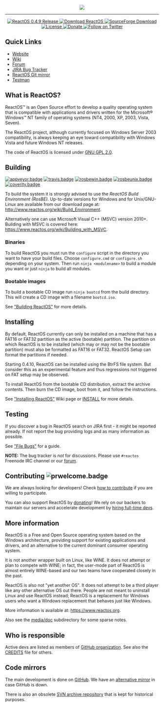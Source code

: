 <p align=center>
  <img src="https://reactos.org/wiki/images/0/02/ReactOS_logo.png">
</p>

---

<p align=center>
  <a href="https://reactos.org/project-news/reactos-049-released">
    <img alt="ReactOS 0.4.9 Release" src="https://img.shields.io/badge/release-0.4.9-0688CB.svg">
  </a>
  <a href="https://reactos.org/download">
    <img alt="Download ReactOS" src="https://img.shields.io/badge/download-latest-0688CB.svg">
  </a>
  <a href="https://sourceforge.net/projects/reactos">
    <img alt="SourceForge Download" src="https://img.shields.io/sourceforge/dm/reactos.svg?colorB=0688CB">
  </a>
  <a href="https://github.com/reactos/reactos/blob/master/COPYING">
    <img alt="License" src="https://img.shields.io/badge/license-GNU_GPL_2.0-0688CB.svg">
  </a>
  <a href="https://reactos.org/donating">
    <img alt="Donate" src="https://img.shields.io/badge/%24-donate-E44E4A.svg">
  </a>
  <a href="https://twitter.com/reactos">
    <img alt="Follow on Twitter" src="https://img.shields.io/twitter/follow/reactos.svg?style=social&label=Follow%20%40reactos">
  </a>
</p>

## Quick Links 

- [Website](https://reactos.org)
- [Wiki](https://reactos.org/wiki)
- [Forum](https://reactos.org/forum)
- [JIRA Bug Tracker](https://jira.reactos.org/issues)
- [ReactOS Git mirror](https://git.reactos.org)
- [Testman](https://reactos.org/testman/)

## What is ReactOS?

ReactOS™ is an Open Source effort to develop a quality operating system that is compatible with applications and drivers written for the Microsoft® Windows™ NT family of operating systems (NT4, 2000, XP, 2003, Vista, Seven).

The ReactOS project, although currently focused on Windows Server 2003 compatibility, is always keeping an eye toward compatibility with Windows Vista and future Windows NT releases.

The code of ReactOS is licensed under [GNU GPL 2.0](https://github.com/reactos/reactos/blob/master/COPYING).

## Building 

[![appveyor.badge]][appveyor.link] [![travis.badge]][travis.link] [![rosbewin.badge]][rosbewin.link] [![rosbeunix.badge]][rosbeunix.link] [![coverity.badge]][coverity.link]

To build the system it is strongly advised to use the _ReactOS Build Environment (RosBE)._ 
Up-to-date versions for Windows and for Unix/GNU-Linux are available from our download page at: http://www.reactos.org/wiki/Build_Environment.

Alternatively one can use Microsoft Visual C++ (MSVC) version 2010+. Building with MSVC is covered here: https://www.reactos.org/wiki/Building_with_MSVC.

### Binaries

To build ReactOS you must run the `configure` script in the directory you want to have your build files. Choose `configure.cmd` or `configure.sh` depending on your system. Then run `ninja <modulename>` to build a module you want or just `ninja` to build all modules.

### Bootable images

To build a bootable CD image run `ninja bootcd` from the
build directory. This will create a CD image with a filename `bootcd.iso`.

See ["Building ReactOS"](http://www.reactos.org/wiki/Building_ReactOS) for more details.

## Installing

By default, ReactOS currently can only be installed on a machine that has a FAT16 or FAT32 partition as the active (bootable) partition. 
The partition on which ReactOS is to be installed (which may or may not be the bootable partition) must also be formatted as FAT16 or FAT32. 
ReactOS Setup can format the partitions if needed.

Starting 0.4.10, ReactOS can be installed using the BtrFS file system. But
consider this as an experimental feature and thus regressions not triggered on
FAT setup may be observed.

To install ReactOS from the bootable CD distribution, extract the archive contents. Then burn the CD image, boot from it, and follow the instructions.

See ["Installing ReactOS"](https://www.reactos.org/wiki/Installing_ReactOS) Wiki page or [INSTALL](INSTALL) for more details.

## Testing

If you discover a bug in ReactOS search on JIRA first - it might be reported already. If not report the bug providing logs and as many information as possible. 

See ["File Bugs"](https://www.reactos.org/wiki/File_Bugs) for a guide.

__NOTE:__ The bug tracker is _not_ for discussions. Please use `#reactos` Freenode IRC channel or our [forum](https://reactos.org/forum).

## Contributing  ![prwelcome.badge]

We are always looking for developers! Check [how to contribute](CONTRIBUTING.md) if you are willing to participate.

You can also support ReactOS by [donating](https://reactos.org/donating)! We rely on our backers to maintain our servers and accelerate development by [hiring full-time devs](https://reactos.org/node/785).

## More information

ReactOS is a Free and Open Source operating system based on the Windows architecture, 
providing support for existing applications and drivers, and an alternative to the current dominant consumer operating system.

It is not another wrapper built on Linux, like WINE. It does not attempt or plan to compete with WINE; in fact, the user-mode part of ReactOS is almost entirely WINE-based and our two teams have cooperated closely in the past. 

ReactOS is also not "yet another OS". It does not attempt to be a third player like any other alternative OS out there. People are not meant to uninstall Linux and use ReactOS instead; ReactOS is a replacement for Windows users who want a Windows replacement that behaves just like Windows.

More information is available at: https://www.reactos.org.

Also see the [media/doc](/media/doc/) subdirectory for some sparse notes.

## Who is responsible

Active devs are listed as members of [GitHub organization](https://github.com/orgs/reactos/people). 
See also the [CREDITS](CREDITS) file for others.

## Code mirrors

The main development is done on [GitHub](https://github.com/reactos/reactos). We have an [alternative mirror](https://git.reactos.org/?p=reactos.git) in case GitHub is down. 

There is also an obsolete [SVN archive repository](https://svn.reactos.org/svn/reactos?view=revision) that is kept for historical purposes.

[travis.badge]:     https://travis-ci.org/reactos/reactos.svg?branch=master
[appveyor.badge]:   https://ci.appveyor.com/api/projects/status/github/reactos/reactos?branch=master&svg=true
[coverity.badge]:   https://scan.coverity.com/projects/205/badge.svg?flat=1
[rosbewin.badge]:   https://img.shields.io/badge/RosBE_Windows-2.1.6-0688CB.svg   
[rosbeunix.badge]:  https://img.shields.io/badge/RosBE_Unix-2.1.2-0688CB.svg
[prwelcome.badge]:  https://img.shields.io/badge/PR-welcome-0688CB.svg

[travis.link]:      https://travis-ci.org/reactos/reactos
[appveyor.link]:    https://ci.appveyor.com/project/AmineKhaldi/reactos
[coverity.link]:    https://scan.coverity.com/projects/205
[rosbewin.link]:    https://sourceforge.net/projects/reactos/files/RosBE-Windows/i386/2.1.6/
[rosbeunix.link]:   https://sourceforge.net/projects/reactos/files/RosBE-Unix/2.1.2/  
